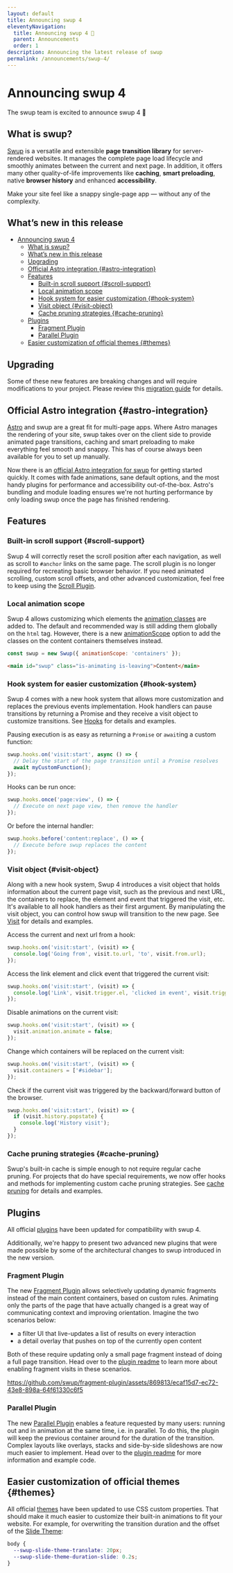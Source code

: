 ```yaml
---
layout: default
title: Announcing swup 4
eleventyNavigation:
  title: Announcing swup 4 🎉
  parent: Announcements
  order: 1
description: Announcing the latest release of swup
permalink: /announcements/swup-4/
---
```


# Announcing swup 4

The swup team is excited to announce swup 4 🎉

## What is swup?

[Swup](https://swup.js.org/) is a versatile and extensible **page transition library** for server-rendered websites.
It manages the complete page load lifecycle and smoothly animates between the current and next
page. In addition, it offers many other quality-of-life improvements like **caching**, **smart preloading**,
native **browser history** and enhanced **accessibility**.

Make your site feel like a snappy single-page app — without any of the complexity.

## What’s new in this release

- [Announcing swup 4](#announcing-swup4)
  - [What is swup?](#what-is-swup)
  - [What’s new in this release](#whats-new-in-this-release)
  - [Upgrading](#upgrading)
  - [Official Astro integration {#astro-integration}](#official-astro-integration-astro-integration)
  - [Features](#features)
    - [Built-in scroll support {#scroll-support}](#built-in-scroll-support-scroll-support)
    - [Local animation scope](#local-animation-scope)
    - [Hook system for easier customization {#hook-system}](#hook-system-for-easier-customization-hook-system)
    - [Visit object {#visit-object}](#visit-object-visit-object)
    - [Cache pruning strategies {#cache-pruning}](#cache-pruning-strategies-cache-pruning)
  - [Plugins](#plugins)
    - [Fragment Plugin](#fragment-plugin)
    - [Parallel Plugin](#parallel-plugin)
  - [Easier customization of official themes {#themes}](#easier-customization-of-official-themes-themes)

## Upgrading

Some of these new features are breaking changes and will require modifications to your project.
Please review this [migration guide](/getting-started/upgrading) for details.

## Official Astro integration {#astro-integration}

[Astro](https://astro.build/) and swup are a great fit for multi-page apps. Where Astro manages the
rendering of your site, swup takes over on the client side to provide animated page transitions,
caching and smart preloading to make everything feel smooth and snappy. This has of course always
been available for you to set up manually.

Now there is an [official Astro integration for swup](https://github.com/swup/astro) for getting
started quickly. It comes with fade animations, sane default options, and the most handy plugins
for performance and accessibility out-of-the-box. Astro's bundling and module loading ensures we're
not hurting performance by only loading swup once the page has finished rendering.

## Features

### Built-in scroll support {#scroll-support}

Swup 4 will correctly reset the scroll position after each navigation, as well as scroll to `#anchor`
links on the same page. The scroll plugin is no longer required for recreating basic browser
behavior. If you need animated scrolling, custom scroll offsets, and other advanced customization,
feel free to keep using the [Scroll Plugin](/plugins/scroll-plugin/).

### Local animation scope

Swup 4 allows customizing which elements the [animation classes](/getting-started/how-it-works/#animation-classes)
are added to. The default and recommended way is still adding them globally on the `html` tag.
However, there is a new [animationScope](/options/#animation-scope) option to add the classes on
the content containers themselves instead.

```js
const swup = new Swup({ animationScope: 'containers' });
```

```html
<main id="swup" class="is-animating is-leaving">Content</main>
```

### Hook system for easier customization {#hook-system}

Swup 4 comes with a new hook system that allows more customization and replaces the previous events
implementation. Hook handlers can pause transitions by returning a Promise and they receive a
visit object to customize transitions. See [Hooks](/hooks/) for details and examples.

Pausing execution is as easy as returning a `Promise` or `await`ing a custom function:

```javascript
swup.hooks.on('visit:start', async () => {
  // Delay the start of the page transition until a Promise resolves
  await myCustomFunction();
});
```

Hooks can be run once:

```javascript
swup.hooks.once('page:view', () => {
  // Execute on next page view, then remove the handler
});
```

Or before the internal handler:

```javascript
swup.hooks.before('content:replace', () => {
  // Execute before swup replaces the content
});
```

### Visit object {#visit-object}

Along with a new hook system, Swup 4 introduces a visit object that holds information
about the current page visit, such as the previous and next URL, the containers to replace, the
element and event that triggered the visit, etc. It's available to all hook handlers as their
first argument. By manipulating the visit object, you can control how swup will transition to
the new page. See [Visit](/visit/) for details and examples.

Access the current and next url from a hook:

```javascript
swup.hooks.on('visit:start', (visit) => {
  console.log('Going from', visit.to.url, 'to', visit.from.url);
});
```

Access the link element and click event that triggered the current visit:

```javascript
swup.hooks.on('visit:start', (visit) => {
  console.log('Link', visit.trigger.el, 'clicked in event', visit.trigger.event);
});
```

Disable animations on the current visit:

```js
swup.hooks.on('visit:start', (visit) => {
  visit.animation.animate = false;
});
```

Change which containers will be replaced on the current visit:

```javascript
swup.hooks.on('visit:start', (visit) => {
  visit.containers = ['#sidebar'];
});
```

Check if the current visit was triggered by the backward/forward button of the browser.

```javascript
swup.hooks.on('visit:start', (visit) => {
  if (visit.history.popstate) {
    console.log('History visit');
  }
});
```

### Cache pruning strategies {#cache-pruning}

Swup's built-in cache is simple enough to not require regular cache pruning. For projects that do
have special requirements, we now offer hooks and methods for implementing custom cache pruning
strategies. See [cache pruning](/api/cache/#cache-pruning) for details and examples.

## Plugins

All official [plugins](/plugins/) have been updated for compatibility with swup 4.

Additionally, we're happy to present two advanced new plugins that were made possible by some of the
architectural changes to swup introduced in the new version.

### Fragment Plugin

The new [Fragment Plugin](/plugins/fragment-plugin/) allows selectively updating dynamic fragments
instead of the main content containers, based on custom rules. Animating only the parts of the page
that have actually changed is a great way of communicating context and improving orientation.
Imagine the two scenarios below:

- a filter UI that live-updates a list of results on every interaction
- a detail overlay that pushes on top of the currently open content

Both of these require updating only a small page fragment instead of doing a full page transition.
Head over to the [plugin readme](/plugins/fragment-plugin/) to learn more about enabling fragment
visits in these scenarios.

<div data-video data-screencast>

https://github.com/swup/fragment-plugin/assets/869813/ecaf15d7-ec72-43e8-898a-64f61330c6f5

</div>

### Parallel Plugin

The new [Parallel Plugin](/plugins/parallel-plugin/) enables a feature requested by many users:
running out and in animation at the same time, i.e. in parallel. To do this, the plugin will
keep the previous container around for the duration of the transition. Complex layouts like overlays,
stacks and side-by-side slideshows are now much easier to implement. Head over to the
[plugin readme](/plugins/parallel-plugin/) for more information and example code.

<!-- GIF of Parallel Plugin in action -->

## Easier customization of official themes {#themes}

All official [themes](/themes/) have been updated to use CSS custom properties. That should make it
much easier to customize their built-in animations to fit your website. For example, for overwriting
the transition duration and the offset of the [Slide Theme](/themes/slide-theme/):

```css
body {
  --swup-slide-theme-translate: 20px;
  --swup-slide-theme-duration-slide: 0.2s;
}
```

